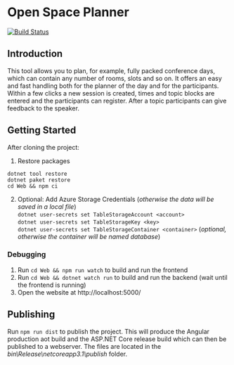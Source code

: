 # Open Space Planner

[![Build Status](https://dev.azure.com/ait/AIT/_apis/build/status/Tools/OpenSpacePlanner/OpenSpacePlanner.Pipeline?branchName=master)](https://dev.azure.com/ait/AIT/_build/latest?definitionId=334&branchName=master)

## Introduction

This tool allows you to plan, for example, fully packed conference days, which can contain any number of rooms, slots and so on. It offers an easy and fast handling both for the planner of the day and for the participants. Within a few clicks a new session is created, times and topic blocks are entered and the participants can register. After a topic participants can give feedback to the speaker.

## Getting Started

After cloning the project:

1. Restore packages
```
dotnet tool restore
dotnet paket restore
cd Web && npm ci
```
2. Optional: Add Azure Storage Credentials (_otherwise the data will be saved in a local file_)  
    `dotnet user-secrets set TableStorageAccount <account>`  
    `dotnet user-secrets set TableStorageKey <key>`  
    `dotnet user-secrets set TableStorageContainer <container>` (_optional, otherwise the container will be named database_)

### Debugging

1.  Run `cd Web && npm run watch` to build and run the frontend
2.  Run `cd Web && dotnet watch run` to build and run the backend (wait until the frontend is running)
3.  Open the website at http://localhost:5000/

## Publishing

Run `npm run dist` to publish the project. This will produce the Angular production aot build and the ASP.NET Core release build which can then be published to a webserver. The files are located in the _bin\Release\netcoreapp3.1\publish_ folder.
